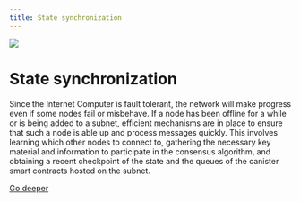 ```yaml
---
title: State synchronization
---
```


![](/img/how-it-works/state-synchronization.600x300.jpg)

# State synchronization

Since the Internet Computer is fault tolerant, the network will make progress even if some nodes fail or misbehave. If a node has been offline for a while or is being added to a subnet, efficient mechanisms are in place to ensure that such a node is able up and process messages quickly. This involves learning which other nodes to connect to, gathering the necessary key material and information to participate in the consensus algorithm, and obtaining a recent checkpoint of the state and the queues of the canister smart contracts hosted on the subnet.

[Go deeper](/how-it-works/state-synchronization/)